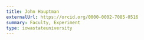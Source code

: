 ```yaml
---
title: John Hauptman
externalUrl: https://orcid.org/0000-0002-7085-0516
summary: Faculty, Experiment
type: iowastateuniversity
---
```

